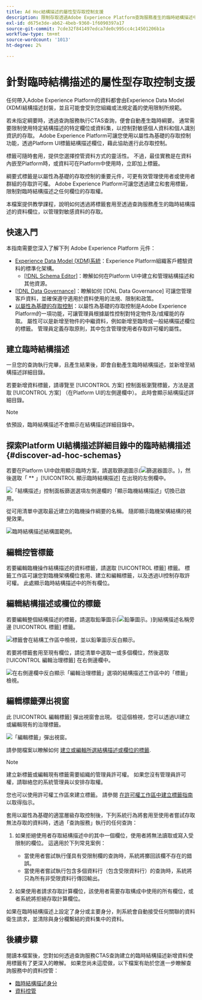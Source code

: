 ```yaml
---
title: Ad Hoc結構描述的屬性型存取控制支援
description: 限制存取透過Adobe Experience Platform查詢服務產生的臨時結構描述中資料欄位的指南。
exl-id: d675e3de-ab62-4beb-9360-1f6090397a17
source-git-commit: 7cde32f841497edca7de0c995cc4c14501206b1a
workflow-type: tm+mt
source-wordcount: '1013'
ht-degree: 2%

---
```


# 針對臨時結構描述的屬性型存取控制支援

任何帶入Adobe Experience Platform的資料都會由Experience Data Model (XDM)結構描述封裝，並且可能會受到您組織或法規定義的使用限制所規範。

若未指定綱要時，透過查詢服務執行CTAS查詢，便會自動產生臨時綱要。 通常需要限制使用特定結構描述的特定欄位或資料集，以控制對敏感個人資料和個人識別資訊的存取。 Adobe Experience Platform可讓您使用以屬性為基礎的存取控制功能，透過Platform UI標籤結構描述欄位，藉此協助進行此存取控制。

標籤可隨時套用，提供您選擇控管資料方式的靈活性。 不過，最佳實務是在資料內嵌至Platform時，或資料可在Platform中使用時，立即加上標籤。

綱要式標籤是以屬性為基礎的存取控制的重要元件，可更有效管理使用者或使用者群組的存取許可權。 Adobe Experience Platform可讓您透過建立和套用標籤，限制對臨時結構描述之任何欄位的存取權。

本檔案提供教學課程，說明如何透過將標籤套用至透過查詢服務產生的臨時結構描述的資料欄位，以管理對敏感資料的存取。

## 快速入門

本指南需要您深入了解下列 Adobe Experience Platform 元件：

* [Experience Data Model (XDM)系統](../../xdm/home.md)：Experience Platform組織客戶體驗資料的標準化架構。
   * [[!DNL Schema Editor]](../../xdm/ui/overview.md)：瞭解如何在Platform UI中建立和管理結構描述和其他資源。
* [[!DNL Data Governance]](../../data-governance/home.md)：瞭解如何 [!DNL Data Governance] 可讓您管理客戶資料，並確保遵守適用於資料使用的法規、限制和政策。
* [以屬性為基礎的存取控制](../../access-control/abac/overview.md)：以屬性為基礎的存取控制是Adobe Experience Platform的一項功能，可讓管理員根據屬性控制對特定物件及/或權能的存取。 屬性可以是新增至物件的中繼資料，例如新增至臨時或一般結構描述欄位的標籤。 管理員定義存取原則，其中包含管理使用者存取許可權的屬性。

## 建立臨時結構描述

一旦您的查詢執行完畢，且產生結果後，即會自動產生臨時結構描述，並新增至結構描述詳細目錄。

若要新增資料標籤，請導覽至 [!UICONTROL 方案] 控制面板瀏覽標籤，方法是選取 [!UICONTROL 方案] （在Platform UI的左側邊欄中）。 此時會顯示結構描述詳細目錄。

>[!NOTE]
>
>依預設，臨時結構描述不會顯示在結構描述詳細目錄中。

## 探索Platform UI結構描述詳細目錄中的臨時結構描述 {#discover-ad-hoc-schemas}

若要在Platform UI中啟用顯示臨時方案，請選取篩選圖示(![篩選器圖示。](../images/data-governance/filter.png))，然後選取「 ** 」[!UICONTROL 顯示臨時結構描述] 在出現的左側欄中。

![「結構描述」控制面板篩選選項左側邊欄的「顯示臨機結構描述」切換已啟用。](../images/data-governance/adhoc-schema-toggle.png)

從可用清單中選取最近建立的臨機操作綱要的名稱。 隨即顯示臨機架構結構的視覺效果。

![臨時結構描述結構圖範例。](../images/data-governance/adhoc-schema-structure-diagram.png)

## 編輯控管標籤

若要編輯臨機操作結構描述的資料標籤，請選取 [!UICONTROL 標籤] 標籤。 標籤工作區可讓您對臨機架構欄位套用、建立和編輯標籤，以及透過UI控制存取許可權。 此處顯示臨時結構描述中的所有欄位。

## 編輯結構描述或欄位的標籤

若要編輯整個結構描述的標籤，請選取鉛筆圖示(![鉛筆圖示。](../images/data-governance/edit-icon.png))到結構描述名稱旁邊 [!UICONTROL 標籤] 標籤。

![標籤會在結構工作區中檢視，並以鉛筆圖示反白顯示。](../images/data-governance/edit-entire-schema-labels.png)

若要將標籤套用至現有欄位，請從清單中選取一或多個欄位，然後選取 [!UICONTROL 編輯治理標籤] 在右側邊欄中。

![在右側邊欄中反白顯示「編輯治理標籤」選項的結構描述工作區中的「標籤」檢視。](../images/data-governance/edit-governance-labels.png)

## 編輯標籤彈出視窗

此 [!UICONTROL 編輯標籤] 彈出視窗會出現。 從這個檢視，您可以透過UI建立或編輯現有的治理標籤。

![「編輯標籤」彈出視窗。](../images/data-governance/edit-labels-popover.png)

請參閱檔案以瞭解如何 [建立或編輯所選結構描述或欄位的標籤](../../xdm/tutorials/labels.md#edit-the-labels-for-the-schema-or-field).

>[!NOTE]
>
>建立新標籤或編輯現有標籤需要組織的管理員許可權。 如果您沒有管理員許可權，請聯絡您的系統管理員以安排存取權。

您也可以使用許可權工作區來建立標籤。 請參閱 [在許可權工作區中建立標籤指南](../../access-control/abac/ui/labels.md) 以取得指示。

套用以屬性為基礎的適當層級存取控制後，下列系統行為將套用至使用者嘗試存取無法存取的資料時，透過「查詢服務」執行的任何查詢：

1. 如果拒絕使用者存取結構描述中的其中一個欄位，使用者將無法讀取或寫入受限制的欄位。 這適用於下列常見案例：

   * 當使用者嘗試執行僅具有受限制欄的查詢時，系統將擲回該欄不存在的錯誤。
   * 當使用者嘗試執行包含多個資料行（包含受限資料行）的查詢時，系統將只為所有非受限資料行傳回輸出。

1. 如果使用者請求存取計算欄位，該使用者需要存取構成中使用的所有欄位，或者系統將拒絕存取計算欄位。

如果在臨時結構描述上設定了身分或主要身分，則系統會自動接受任何關聯的資料衛生請求，並清除與身分欄繫結的資料集中的資料。

## 後續步驟

閱讀本檔案後，您對如何透過查詢服務CTAS查詢建立的臨時結構描述新增資料使用標籤有了更深入的瞭解。 如果您尚未這麼做，以下檔案有助於您進一步瞭解查詢服務中的資料控管：

* [臨時結構描述身分](./ad-hoc-schema-identities.md)
* [資料控管](../../data-governance/home.md)
